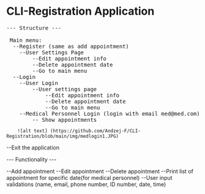 # CLI-Registration Application

<pre>
--- Structure ---

 Main menu:
  --Register (same as add appointment) 
    --User Settings Page
        --Edit appointment info
        --Delete appointment date
        --Go to main menu
  --Login
    --User Login
        --User settings page
            --Edit appointment info
            --Delete appointment date
            --Go to main menu
    --Medical Personnel Login (login with email med@med.com)
        -- Show appointments </pre>
        ![alt text] (https://github.com/Andzej-F/CLI-Registration/blob/main/img/medlogin1.JPG)
  --Exit the application
  
  
  --- Functionality ---
  
--Add appointment
--Edit appointment
--Delete appointment
--Print list of appointment for specific date(for medical personnel)
--User input validations (name, email, phone number, ID number, date, time)
